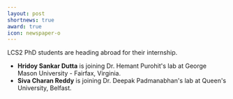 ```yaml
---
layout: post
shortnews: true
award: true
icon: newspaper-o
---
```

LCS2 PhD students are heading abroad for their internship. 
<ul>
<li><b>Hridoy Sankar Dutta</b> is joining Dr. Hemant Purohit's lab at George Mason University - Fairfax, Virginia.</li>
<li><b>Siva Charan Reddy</b> is joining Dr. Deepak Padmanabhan's lab at Queen's University, Belfast.</li>
</ul>